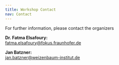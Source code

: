 ```yaml
---
title: Workshop Contact
nav: Contact
---
```

For further information, please contact the organizers

**Dr. Fatma Elsafoury:** \
[fatma.elsafoury@fokus.fraunhofer.de](https://www.weizenbaum-institut.de/portrait/p/fatma-elsafoury/)

**Jan Batzner:** \
[jan.batzner@weizenbaum-institut.de](https://www.weizenbaum-institut.de/portrait/p/jan-batzner/)

